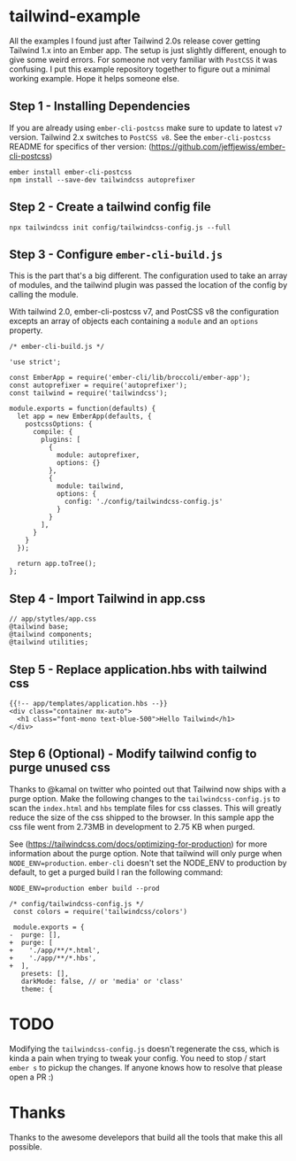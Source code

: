 # tailwind-example

All the examples I found just after Tailwind 2.0s release cover getting Tailwind 1.x into an Ember app. The setup is just slightly different, enough to give some weird errors. For someone not very familiar with `PostCSS` it was confusing. I put this example repository together to figure out a minimal working example. Hope it helps someone else.

## Step 1 - Installing Dependencies

If you are already using `ember-cli-postcss` make sure to update to latest `v7` version. Tailwind 2.x switches to `PostCSS v8`. See the `ember-cli-postcss` README for specifics of ther version: (https://github.com/jeffjewiss/ember-cli-postcss)

```
ember install ember-cli-postcss
npm install --save-dev tailwindcss autoprefixer
```

## Step 2 - Create a tailwind config file

`npx tailwindcss init config/tailwindcss-config.js --full `

## Step 3 - Configure `ember-cli-build.js`

This is the part that's a big different. The configuration used to take an array of modules, and the tailwind plugin was passed the location of the config by calling the module. 

With tailwind 2.0, ember-cli-postcss v7, and PostCSS v8 the configuration excepts an array of objects each containing a `module` and an `options` property.

```
/* ember-cli-build.js */

'use strict';

const EmberApp = require('ember-cli/lib/broccoli/ember-app');
const autoprefixer = require('autoprefixer');
const tailwind = require('tailwindcss');

module.exports = function(defaults) {
  let app = new EmberApp(defaults, {
    postcssOptions: {
      compile: {
        plugins: [
          {
            module: autoprefixer,
            options: {}
          },
          {
            module: tailwind,
            options: {
              config: './config/tailwindcss-config.js'
            }
          }
        ],
      }
    }
  });

  return app.toTree();
};
```

## Step 4 - Import Tailwind in app.css

```
// app/stytles/app.css
@tailwind base;
@tailwind components;
@tailwind utilities;
```

## Step 5 - Replace application.hbs with tailwind css

```
{{!-- app/templates/application.hbs --}}
<div class="container mx-auto">
  <h1 class="font-mono text-blue-500">Hello Tailwind</h1>
</div>
```

## Step 6 (Optional) - Modify tailwind config to purge unused css

Thanks to @kamal on twitter who pointed out that Tailwind now ships with a purge option. Make the following changes to the `tailwindcss-config.js` to scan the `index.html` and `hbs` template files for css classes. This will greatly reduce the size of the css shipped to the browser. In this sample app the css file went from 2.73MB in development to 2.75 KB when purged.

See (https://tailwindcss.com/docs/optimizing-for-production) for more information about the purge option. Note that tailwind will only purge when `NODE_ENV=production`. `ember-cli` doesn't set the NODE_ENV to production by default, to get a purged build I ran the following command:

`NODE_ENV=production ember build --prod`

```
/* config/tailwindcss-config.js */
 const colors = require('tailwindcss/colors')
 
 module.exports = {
-  purge: [],
+  purge: [
+    './app/**/*.html',
+    './app/**/*.hbs',
+  ],
   presets: [],
   darkMode: false, // or 'media' or 'class'
   theme: {
```

# TODO

Modifying the `tailwindcss-config.js` doesn't regenerate the css, which is kinda a pain when trying to tweak your config. You need to stop / start `ember s` to pickup the changes. If anyone knows how to resolve that please open a PR :)

# Thanks
Thanks to the awesome develepors that build all the tools that make this all possible.
